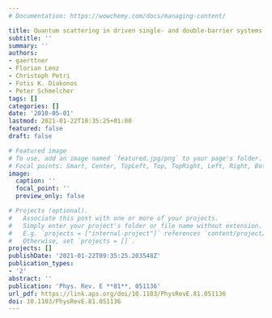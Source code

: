 ```yaml
---
# Documentation: https://wowchemy.com/docs/managing-content/

title: Quantum scattering in driven single- and double-barrier systems
subtitle: ''
summary: ''
authors:
- gaerttner
- Florian Lenz
- Christoph Petri
- Fotis K. Diakonos
- Peter Schmelcher
tags: []
categories: []
date: '2010-05-01'
lastmod: 2021-01-22T10:35:25+01:00
featured: false
draft: false

# Featured image
# To use, add an image named `featured.jpg/png` to your page's folder.
# Focal points: Smart, Center, TopLeft, Top, TopRight, Left, Right, BottomLeft, Bottom, BottomRight.
image:
  caption: ''
  focal_point: ''
  preview_only: false

# Projects (optional).
#   Associate this post with one or more of your projects.
#   Simply enter your project's folder or file name without extension.
#   E.g. `projects = ["internal-project"]` references `content/project/deep-learning/index.md`.
#   Otherwise, set `projects = []`.
projects: []
publishDate: '2021-01-22T09:35:25.203548Z'
publication_types:
- '2'
abstract: ''
publication: 'Phys. Rev. E **81**, 051136'
url_pdf: https://link.aps.org/doi/10.1103/PhysRevE.81.051136
doi: 10.1103/PhysRevE.81.051136
---
```

